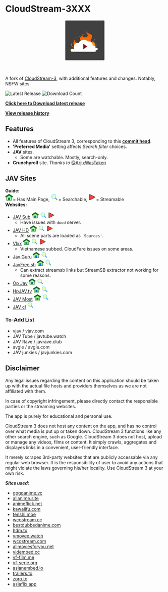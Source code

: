 # CloudStream-3XXX
<p align="center">
  <img src="doc/ic_launcher.png" width="128" height="128" />
</p> <br>

A fork of [CloudStream-3](https://github.com/LagradOst/CloudStream-3), with additional features and changes. Notably, NSFW sites <br>

![Latest Release](https://img.shields.io/github/release/Jacekun/CloudStream-3XXX?style=for-the-badge)
![Download Count](https://img.shields.io/github/downloads/Jacekun/CloudStream-3XXX/total?style=for-the-badge) <br>

[**Click here to Download latest release**](https://github.com/Jacekun/CloudStream-3XXX/releases/latest) <br>

[**View release history**](doc/version_log.md)

## Features
+ All features of CloudStream 3, corresponding to this [**commit head**](https://github.com/LagradOst/CloudStream-3/tree/64ce14e290670c5214ca05d900acb87218700fb0).
+ **'Preferred Media'** setting affects *Search filter* choices.
+ **JAV** sites.
  + Some are watchable. Mostly, search-only.
+ **Crunchyroll** site. *Thanks to* [@ArjixWasTaken](https://github.com/ArjixWasTaken)

## JAV Sites
<b>Guide:</b> <br>
<img src="doc/homepage.png" width="24" height="24"/>= Has Main Page, <img src="doc/search.png" width="24" height="24"/>= Searchable, <img src="doc/play.png" width="24" height="24"/>= Streamable <br>
<b>Websites:</b> <br>

+ [JAV Sub](https://javsub.co) <img src="doc/homepage.png" width="22" height="22"/> <img src="doc/search.png" width="22" height="22"/> <img src="doc/play.png" width="22" height="22"/>
  + Have issues with ``dood`` server.
+ [JAV HD](https://javhd.icu) <img src="doc/homepage.png" width="22" height="22"/> <img src="doc/search.png" width="22" height="22"/> <img src="doc/play.png" width="22" height="22"/>
  + All scene parts are loaded as ``'Sources'``.
+ [Vlxx](https://vlxx.sex) <img src="doc/homepage.png" width="22" height="22"/> <img src="doc/search.png" width="22" height="22"/> <img src="doc/play.png" width="22" height="22"/>
  + Vietnamese subbed. CloudFare issues on some areas.
+ [Jav Guru](https://jav.guru) <img src="doc/homepage.png" width="22" height="22"/> <img src="doc/search.png" width="22" height="22"/>
+ [JavFree sh](https://javfree.sh/) <img src="doc/homepage.png" width="22" height="22"/> <img src="doc/search.png" width="22" height="22"/>
  + Can extract streamsb links but StreamSB extractor not working for some reasons.
+ [Op Jav](https://opjav.com/) <img src="doc/homepage.png" width="22" height="22"/> <img src="doc/search.png" width="22" height="22"/>
+ [HpJAV.tv](https://hpjav.tv) <img src="doc/homepage.png" width="22" height="22"/> <img src="doc/search.png" width="22" height="22"/>
+ [JAV Most](https://www5.javmost.com) <img src="doc/homepage.png" width="22" height="22"/> <img src="doc/search.png" width="22" height="22"/>
+ [JAV cl](https://javcl.com) <img src="doc/search.png" width="22" height="22"/>
### To-Add List
+ vjav / vjav.com
+ JAV Tube / javtube.watch
+ JAV Rave / javrave.club
+ avgle / avgle.com
+ JAV junkies / javjunkies.com

## Disclaimer

Any legal issues regarding the content on this application should be taken up with the actual file hosts and providers themselves as we are not affiliated with them.

In case of copyright infringement, please directly contact the responsible parties or the streaming websites.

The app is purely for educational and personal use.

CloudStream 3 does not host any content on the app, and has no control over what media is put up or taken down. CloudStream 3 functions like any other search engine, such as Google. CloudStream 3 does not host, upload or manage any videos, films or content. It simply crawls, aggregates and displayes links in a convenient, user-friendly interface.

It merely scrapes 3rd-party websites that are publicly accessable via any regular web browser. It is the responsibility of user to avoid any actions that might violate the laws governing his/her locality. Use CloudStream 3 at your own risk.

***Sites used:***
<!-- Do not remove those two comments -->
<!--SITE LIST START-->
- [gogoanime.vc](https://gogoanime.vc) 
- [allanime.site](https://allanime.site) 
- [animeflick.net](https://animeflick.net) 
- [kawaiifu.com](https://kawaiifu.com) 
- [tenshi.moe](https://tenshi.moe) 
- [wcostream.cc](https://wcostream.cc) 
- [bestdubbedanime.com](https://bestdubbedanime.com) 
- [hdm.to](https://hdm.to) 
- [vmovee.watch](https://www.vmovee.watch) 
- [wcostream.com](https://www.wcostream.com) 
- [allmoviesforyou.net](https://allmoviesforyou.net) 
- [vidembed.cc](https://vidembed.cc) 
- [vf-film.me](https://vf-film.me) 
- [vf-serie.org](https://vf-serie.org) 
- [asianembed.io](https://asianembed.io) 
- [trailers.to](https://trailers.to) 
- [zoro.to](https://zoro.to) 
- [asiaflix.app](https://asiaflix.app) 
<!--SITE LIST END-->
